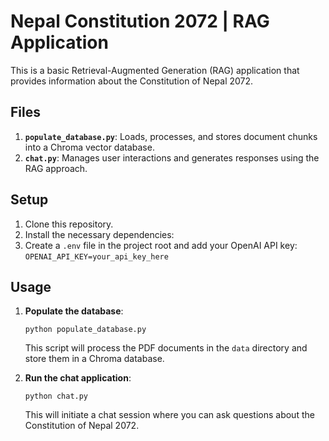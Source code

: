 # Nepal Constitution 2072 | RAG Application

This is a basic Retrieval-Augmented Generation (RAG) application that provides information about the Constitution of Nepal 2072.

## Files

1. **`populate_database.py`**: Loads, processes, and stores document chunks into a Chroma vector database.
2. **`chat.py`**: Manages user interactions and generates responses using the RAG approach.

## Setup

1. Clone this repository.
2. Install the necessary dependencies:
3. Create a `.env` file in the project root and add your OpenAI API key: `OPENAI_API_KEY=your_api_key_here`

## Usage

1. **Populate the database**:

   ```
   python populate_database.py
   ```

   This script will process the PDF documents in the `data` directory and store them in a Chroma database.

2. **Run the chat application**:

   ```
   python chat.py
   ```

   This will initiate a chat session where you can ask questions about the Constitution of Nepal 2072.
